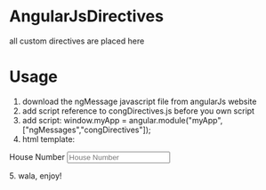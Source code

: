 # AngularJsDirectives
all custom directives are placed here

# Usage
1. download the ngMessage javascript file from angularJs website
2. add script reference to congDirectives.js before you own script
3. add script: window.myApp = angular.module("myApp", ["ngMessages","congDirectives"]);
4. html template:
<form name="myForm" novalidate>
    <div form-group-validation='houseNumber'>
        <label for="houseNumber" class="control-label">House Number</label>
        <input type="text" class="form-control" name="houseNumber" placeholder="House Number" ng-model="houseNumber" required ng-pattern="/^\d{1,10}$/">
    </div>
</form>
5. wala, enjoy!
